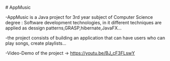 # AppMusic

-AppMusic is a Java project for 3rd year subject of Computer Science degree : Software development technologies, in it different techniques are applied as dessign patterns,GRASP,hibernate,JavaFX...

-the project consists of building an application that can have users who can play songs, create playlists...


-Video-Demo of the project  -> https://youtu.be/BJ_cF3FLswY

